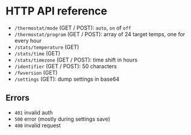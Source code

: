 # HTTP API reference

- `/thermostat/mode` (GET / POST): `auto`, `on` of `off`
- `/thermostat/program` (GET / POST): array of 24 target temps, one for every hour
- `/stats/temperature` (GET)
- `/stats/time` (GET)
- `/stats/timezone` (GET / POST): time shift in hours
- `/identifier` (GET / POST): 50 characters
- `/fwversion` (GET)
- `/settings` (GET): dump settings in base64

## Errors
- `401` invalid auth
- `500` error (mostly during settings save)
- `400` invalid request
